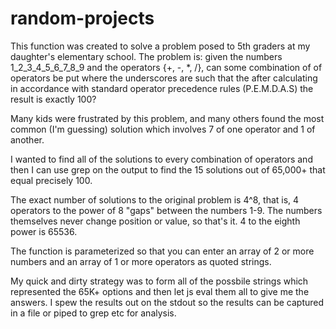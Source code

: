 random-projects
===============
 This function was created to solve a problem  posed to 5th graders at 
 my daughter's elementary school. 
 The problem is: given the numbers 1_2_3_4_5_6_7_8_9 and the operators {+, -, *, /},
 can some combination of of operators be put where the underscores are such that the 
 after calculating in accordance with standard operator precedence rules (P.E.M.D.A.S)
 the result is exactly 100?

 Many kids were frustrated by this problem, and many others found the most common (I'm guessing)
 solution which involves 7 of one operator and 1 of another.

 I wanted to find all of the solutions to every combination of operators and then I can use grep
 on the output to find the 15 solutions out of 65,000+ that equal precisely 100.

 The exact number of solutions to the original problem is 4^8, that is, 4 operators to the power of 
 8 "gaps" between the numbers 1-9. The numbers themselves never change position or value, so that's it.
 4 to the eighth power is 65536.

 The function is parameterized so that you can enter an array of 2 or more numbers and an array of 1 or more operators
 as quoted strings.

 My quick and dirty strategy was to form all of the possbile strings which represented the 65K+ options
 and then let js eval them all to give me the answers. I spew the results out on the stdout so the 
 results can be captured in a file or piped to grep etc for analysis.
